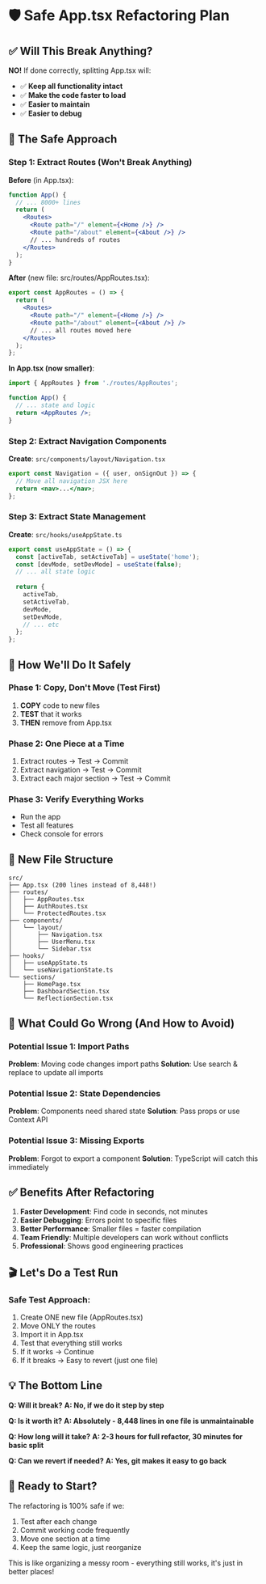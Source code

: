 # 🛡️ Safe App.tsx Refactoring Plan

## ✅ Will This Break Anything?

**NO!** If done correctly, splitting App.tsx will:
- ✅ **Keep all functionality intact**
- ✅ **Make the code faster to load**
- ✅ **Easier to maintain**
- ✅ **Easier to debug**

## 🎯 The Safe Approach

### Step 1: Extract Routes (Won't Break Anything)

**Before** (in App.tsx):
```jsx
function App() {
  // ... 8000+ lines
  return (
    <Routes>
      <Route path="/" element={<Home />} />
      <Route path="/about" element={<About />} />
      // ... hundreds of routes
    </Routes>
  );
}
```

**After** (new file: src/routes/AppRoutes.tsx):
```jsx
export const AppRoutes = () => {
  return (
    <Routes>
      <Route path="/" element={<Home />} />
      <Route path="/about" element={<About />} />
      // ... all routes moved here
    </Routes>
  );
};
```

**In App.tsx (now smaller)**:
```jsx
import { AppRoutes } from './routes/AppRoutes';

function App() {
  // ... state and logic
  return <AppRoutes />;
}
```

### Step 2: Extract Navigation Components

**Create**: `src/components/layout/Navigation.tsx`
```jsx
export const Navigation = ({ user, onSignOut }) => {
  // Move all navigation JSX here
  return <nav>...</nav>;
};
```

### Step 3: Extract State Management

**Create**: `src/hooks/useAppState.ts`
```jsx
export const useAppState = () => {
  const [activeTab, setActiveTab] = useState('home');
  const [devMode, setDevMode] = useState(false);
  // ... all state logic
  
  return {
    activeTab,
    setActiveTab,
    devMode,
    setDevMode,
    // ... etc
  };
};
```

## 🔄 How We'll Do It Safely

### Phase 1: Copy, Don't Move (Test First)
1. **COPY** code to new files
2. **TEST** that it works
3. **THEN** remove from App.tsx

### Phase 2: One Piece at a Time
1. Extract routes → Test → Commit
2. Extract navigation → Test → Commit
3. Extract each major section → Test → Commit

### Phase 3: Verify Everything Works
- Run the app
- Test all features
- Check console for errors

## 📁 New File Structure

```
src/
├── App.tsx (200 lines instead of 8,448!)
├── routes/
│   ├── AppRoutes.tsx
│   ├── AuthRoutes.tsx
│   └── ProtectedRoutes.tsx
├── components/
│   └── layout/
│       ├── Navigation.tsx
│       ├── UserMenu.tsx
│       └── Sidebar.tsx
├── hooks/
│   ├── useAppState.ts
│   └── useNavigationState.ts
└── sections/
    ├── HomePage.tsx
    ├── DashboardSection.tsx
    └── ReflectionSection.tsx
```

## 🚨 What Could Go Wrong (And How to Avoid)

### Potential Issue 1: Import Paths
**Problem**: Moving code changes import paths
**Solution**: Use search & replace to update all imports

### Potential Issue 2: State Dependencies
**Problem**: Components need shared state
**Solution**: Pass props or use Context API

### Potential Issue 3: Missing Exports
**Problem**: Forgot to export a component
**Solution**: TypeScript will catch this immediately

## ✅ Benefits After Refactoring

1. **Faster Development**: Find code in seconds, not minutes
2. **Easier Debugging**: Errors point to specific files
3. **Better Performance**: Smaller files = faster compilation
4. **Team Friendly**: Multiple developers can work without conflicts
5. **Professional**: Shows good engineering practices

## 🎬 Let's Do a Test Run

### Safe Test Approach:
1. Create ONE new file (AppRoutes.tsx)
2. Move ONLY the routes
3. Import it in App.tsx
4. Test that everything still works
5. If it works → Continue
6. If it breaks → Easy to revert (just one file)

## 💡 The Bottom Line

**Q: Will it break?**
**A: No, if we do it step by step**

**Q: Is it worth it?**
**A: Absolutely - 8,448 lines in one file is unmaintainable**

**Q: How long will it take?**
**A: 2-3 hours for full refactor, 30 minutes for basic split**

**Q: Can we revert if needed?**
**A: Yes, git makes it easy to go back**

## 🚀 Ready to Start?

The refactoring is 100% safe if we:
1. Test after each change
2. Commit working code frequently
3. Move one section at a time
4. Keep the same logic, just reorganize

This is like organizing a messy room - everything still works, it's just in better places!